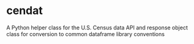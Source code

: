 # cendat
A Python helper class for the U.S. Census data API and response object class for conversion to common dataframe library conventions
